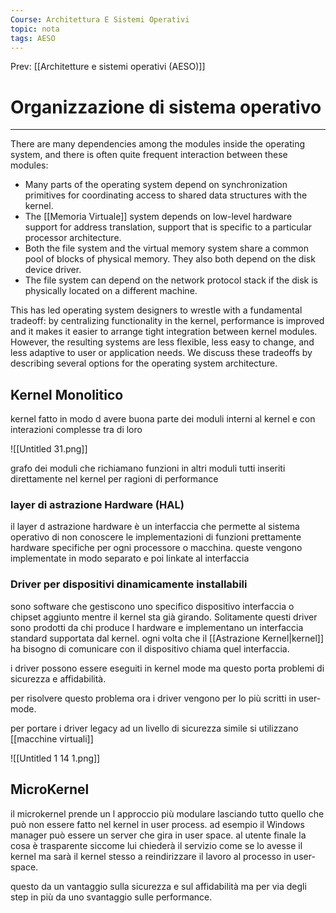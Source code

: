 ```yaml
---
Course: Architettura E Sistemi Operativi
topic: nota
tags: AESO
---
```


Prev: [[Architetture e sistemi operativi (AESO)]]

# Organizzazione di sistema operativo
---


There are many dependencies among the modules inside the operating
system, and there is often quite frequent interaction between these modules:

- Many parts of the operating system depend on synchronization primitives for
coordinating access to shared data structures with the kernel.
- The [[Memoria Virtuale]] system depends on low-level hardware support for address
translation, support that is specific to a particular processor architecture.
- Both the file system and the virtual memory system share a common pool of blocks of
physical memory. They also both depend on the disk device driver.
- The file system can depend on the network protocol stack if the disk is physically
located on a different machine.

This has led operating system designers to wrestle with a fundamental tradeoff: by
centralizing functionality in the kernel, performance is improved and it makes it easier to
arrange tight integration between kernel modules. However, the resulting systems are less
flexible, less easy to change, and less adaptive to user or application needs. We discuss
these tradeoffs by describing several options for the operating system architecture.

## Kernel Monolitico

kernel fatto in modo d avere buona parte dei moduli interni al kernel e con interazioni complesse tra di loro

![[Untitled 31.png]]

grafo dei moduli che richiamano funzioni in altri moduli tutti inseriti direttamente nel kernel per ragioni di performance

### layer di astrazione Hardware (HAL)

il layer d astrazione hardware è un interfaccia che permette al sistema operativo di non conoscere le implementazioni di funzioni prettamente hardware specifiche per ogni processore o macchina. queste vengono implementate in modo separato e poi linkate al interfaccia

### Driver per dispositivi dinamicamente installabili

sono software che gestiscono uno specifico dispositivo interfaccia o chipset aggiunto mentre il kernel sta già girando. Solitamente questi driver sono prodotti da chi produce l hardware e implementano un interfaccia standard supportata dal kernel. ogni volta che il [[Astrazione Kernel|kernel]] ha bisogno di comunicare con il dispositivo chiama quel interfaccia.

i driver possono essere eseguiti in kernel mode ma questo porta problemi di sicurezza e affidabilità.

 per risolvere questo problema ora i driver vengono per lo più scritti in user-mode.

per portare i driver legacy ad un livello di sicurezza simile si utilizzano [[macchine virtuali]]

![[Untitled 1 14 1.png]]

## MicroKernel

il microkernel prende un l approccio più modulare lasciando tutto quello che può non essere fatto nel kernel in user process. ad esempio il Windows manager può essere un server che gira in user space. al utente finale la cosa è trasparente siccome lui chiederà il servizio come se lo avesse il kernel ma sarà il kernel stesso a reindirizzare il lavoro al processo in user-space.

questo da un vantaggio sulla sicurezza e sul affidabilità ma  per via degli step in più da uno svantaggio sulle performance.
